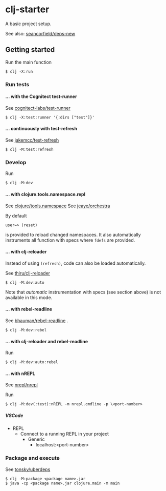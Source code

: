 # clj-starter

A basic project setup.

See also: [seancorfield/deps-new](https://github.com/seancorfield/deps-new)

## Getting started

Run the main function

    $ clj -X:run

### Run tests 

#### ... with the Cognitect test-runner

See [cognitect-labs/test-runner](https://github.com/cognitect-labs/test-runner)

    $ clj -X:test:runner '{:dirs ["test"]}'

#### ... continuously with test-refresh

See [jakemcc/test-refresh](https://github.com/jakemcc/test-refresh)

    $ clj -M:test:refresh

### Develop

Run

    $ clj -M:dev

#### ... with clojure.tools.namespace.repl

See [clojure/tools.namespace](https://github.com/clojure/tools.namespace)
See [jeaye/orchestra](https://github.com/jeaye/orchestra)

By default

    user=> (reset)
    
is provided to reload changed namespaces. 
It also automatically instruments
all function with specs where `fdefs` are provided.

#### ... with clj-reloader

Instead of using `(refresh)`, code can also be loaded automatically.

See [thiru/clj-reloader](https://github.com/thiru/clj-reloader)

    $ clj -M:dev:auto
   
Note that *automatic* instrumentation with specs 
(see section above) is not available in this mode.

#### ... with rebel-readline

See [bhauman/rebel-readline](https://github.com/bhauman/rebel-readline) .

    $ clj -M:dev:rebel

#### ... with clj-reloader and rebel-readline

Run

    $ clj -M:dev:auto:rebel

#### ... with nREPL

See [nrepl/nrepl](https://github.com/nrepl/nrepl)

Run 

    $ clj -M:dev(:test):nREPL -m nrepl.cmdline -p \<port-number>

##### VSCode

- REPL
    - Connect to a running REPL in your project
        - Generic
            - localhost:\<port-number>

### Package and execute

See [tonsky/uberdeps](https://github.com/tonsky/uberdeps)

    $ clj -M:package <package name>.jar
    $ java -cp <package name>.jar clojure.main -m main
